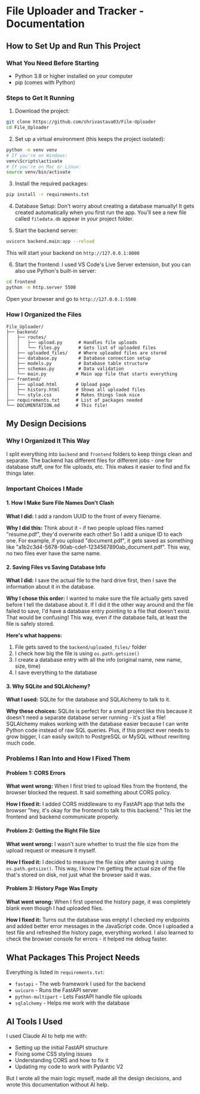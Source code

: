 # File Uploader and Tracker - Documentation

## How to Set Up and Run This Project

### What You Need Before Starting
- Python 3.8 or higher installed on your computer
- pip (comes with Python)

### Steps to Get It Running

1. Download the project:
```bash
git clone https://github.com/shrivastava03/File-Uploader
cd File_Uploader
```

2. Set up a virtual environment (this keeps the project isolated):
```bash
python -m venv venv
# If you're on Windows:
venv\Scripts\activate
# If you're on Mac or Linux:
source venv/bin/activate
```

3. Install the required packages:
```bash
pip install -r requirements.txt
```

4. Database Setup:
Don't worry about creating a database manually! It gets created automatically when you first run the app. You'll see a new file called `filedata.db` appear in your project folder.

5. Start the backend server:
```bash
uvicorn backend.main:app --reload
```
This will start your backend on `http://127.0.0.1:8000`

6. Start the frontend:
I used VS Code's Live Server extension, but you can also use Python's built-in server:
```bash
cd frontend
python -m http.server 5500
```
Open your browser and go to `http://127.0.0.1:5500`

### How I Organized the Files
```
File_Uploader/
├── backend/
│   ├── routes/
│   │   ├── upload.py      # Handles file uploads
│   │   └── files.py       # Gets list of uploaded files
│   ├── uploaded_files/    # Where uploaded files are stored
│   ├── database.py        # Database connection setup
│   ├── models.py          # Database table structure
│   ├── schemas.py         # Data validation
│   └── main.py           # Main app file that starts everything
├── frontend/
│   ├── upload.html       # Upload page
│   ├── history.html      # Shows all uploaded files
│   └── style.css         # Makes things look nice
├── requirements.txt      # List of packages needed
└── DOCUMENTATION.md      # This file!
```

## My Design Decisions

### Why I Organized It This Way
I split everything into `backend` and `frontend` folders to keep things clean and separate. The backend has different files for different jobs - one for database stuff, one for file uploads, etc. This makes it easier to find and fix things later.

### Important Choices I Made

#### 1. How I Make Sure File Names Don't Clash
**What I did:** 
I add a random UUID to the front of every filename.

**Why I did this:**
Think about it - if two people upload files named "resume.pdf", they'd overwrite each other! So I add a unique ID to each one. For example, if you upload "document.pdf", it gets saved as something like "a1b2c3d4-5678-90ab-cdef-1234567890ab_document.pdf". This way, no two files ever have the same name.

#### 2. Saving Files vs Saving Database Info
**What I did:**
I save the actual file to the hard drive first, then I save the information about it in the database.

**Why I chose this order:**
I wanted to make sure the file actually gets saved before I tell the database about it. If I did it the other way around and the file failed to save, I'd have a database entry pointing to a file that doesn't exist. That would be confusing! This way, even if the database fails, at least the file is safely stored.

**Here's what happens:**
1. File gets saved to the `backend/uploaded_files/` folder
2. I check how big the file is using `os.path.getsize()`
3. I create a database entry with all the info (original name, new name, size, time)
4. I save everything to the database

#### 3. Why SQLite and SQLAlchemy?
**What I used:**
SQLite for the database and SQLAlchemy to talk to it.

**Why these choices:**
SQLite is perfect for a small project like this because it doesn't need a separate database server running - it's just a file! SQLAlchemy makes working with the database easier because I can write Python code instead of raw SQL queries. Plus, if this project ever needs to grow bigger, I can easily switch to PostgreSQL or MySQL without rewriting much code.

### Problems I Ran Into and How I Fixed Them

#### Problem 1: CORS Errors
**What went wrong:** 
When I first tried to upload files from the frontend, the browser blocked the request. It said something about CORS policy.

**How I fixed it:** 
I added CORS middleware to my FastAPI app that tells the browser "hey, it's okay for the frontend to talk to this backend." This let the frontend and backend communicate properly.

#### Problem 2: Getting the Right File Size
**What went wrong:** 
I wasn't sure whether to trust the file size from the upload request or measure it myself.

**How I fixed it:** 
I decided to measure the file size after saving it using `os.path.getsize()`. This way, I know I'm getting the actual size of the file that's stored on disk, not just what the browser said it was.

#### Problem 3: History Page Was Empty
**What went wrong:** 
When I first opened the history page, it was completely blank even though I had uploaded files.

**How I fixed it:** 
Turns out the database was empty! I checked my endpoints and added better error messages in the JavaScript code. Once I uploaded a test file and refreshed the history page, everything worked. I also learned to check the browser console for errors - it helped me debug faster.

## What Packages This Project Needs

Everything is listed in `requirements.txt`:
- `fastapi` - The web framework I used for the backend
- `uvicorn` - Runs the FastAPI server
- `python-multipart` - Lets FastAPI handle file uploads
- `sqlalchemy` - Helps me work with the database

## AI Tools I Used

I used Claude AI to help me with:
- Setting up the initial FastAPI structure
- Fixing some CSS styling issues
- Understanding CORS and how to fix it
- Updating my code to work with Pydantic V2

But I wrote all the main logic myself, made all the design decisions, and wrote this documentation without AI help.

